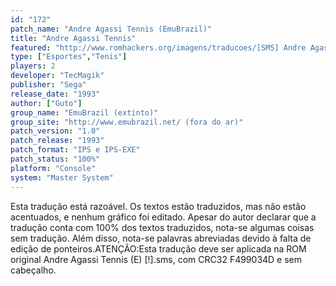 ```yaml
---
id: "172"
patch_name: "Andre Agassi Tennis (EmuBrazil)"
title: "Andre Agassi Tennis"
featured: "http://www.romhackers.org/imagens/traducoes/[SMS] Andre Agassi Tennis - EmuBrazil - 1.png"
type: ["Esportes","Tenis"]
players: 2
developer: "TecMagik"
publisher: "Sega"
release_date: "1993"
author: ["Guto"]
group_name: "EmuBrazil (extinto)"
group_site: "http://www.emubrazil.net/ (fora do ar)"
patch_version: "1.0"
patch_release: "1993"
patch_format: "IPS e IPS-EXE"
patch_status: "100%"
platform: "Console"
system: "Master System"
---
```


Esta tradução está razoável. Os textos estão traduzidos, mas não estão acentuados, e nenhum gráfico foi editado. Apesar do autor declarar que a tradução conta com 100% dos textos traduzidos, nota-se algumas coisas sem tradução. Além disso, nota-se palavras abreviadas devido à falta de edição de ponteiros.ATENÇÃO:Esta tradução deve ser aplicada na ROM original Andre Agassi Tennis (E) [!].sms, com CRC32 F499034D e sem cabeçalho.